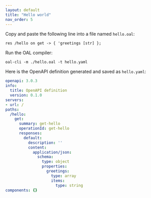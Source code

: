 ```yaml
---
layout: default
title: "Hello world"
nav_order: 5
---
```


Copy and paste the following line into a file named `hello.oal`:

```oal
res /hello on get -> { 'greetings [str] };
```

Run the OAL compiler:

```
oal-cli -m ./hello.oal -t hello.yaml
```

Here is the OpenAPI definition generated and saved as `hello.yaml`:

```yaml
openapi: 3.0.3
info:
  title: OpenAPI definition
  version: 0.1.0
servers:
- url: /
paths:
  /hello:
    get:
      summary: get-hello
      operationId: get-hello
      responses:
        default:
          description: ''
          content:
            application/json:
              schema:
                type: object
                properties:
                  greetings:
                    type: array
                    items:
                      type: string
components: {}
```
